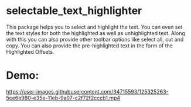 # selectable_text_highlighter
This package helps you to select and highlight the text. You can even set the text styles for both the highlighted as well as unhighlighted text. Along with this you can also provide other toolbar options like select all, cut and copy. You can also provide the pre-highlighted text in the form of the Highlighted Offsets.



# Demo:
https://user-images.githubusercontent.com/34715593/125325263-5ce6e980-e35e-11eb-9a07-c2f72f2cccb1.mp4

